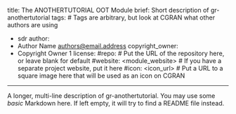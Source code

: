 title: The ANOTHERTUTORIAL OOT Module
brief: Short description of gr-anothertutorial
tags: # Tags are arbitrary, but look at CGRAN what other authors are using
  - sdr
author:
  - Author Name <authors@email.address>
copyright_owner:
  - Copyright Owner 1
license:
#repo: # Put the URL of the repository here, or leave blank for default
#website: <module_website> # If you have a separate project website, put it here
#icon: <icon_url> # Put a URL to a square image here that will be used as an icon on CGRAN
---
A longer, multi-line description of gr-anothertutorial.
You may use some *basic* Markdown here.
If left empty, it will try to find a README file instead.
